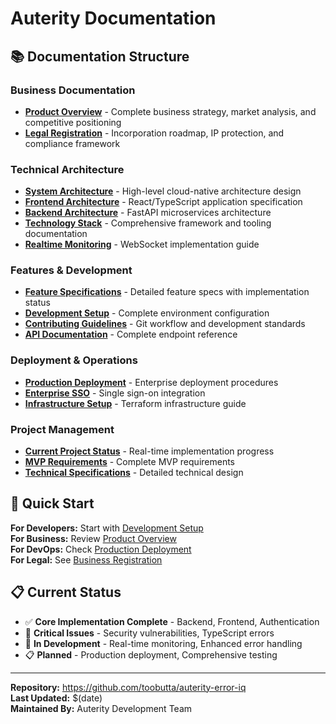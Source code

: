 # Auterity Documentation

## 📚 Documentation Structure

### Business Documentation
- **[Product Overview](business/product-overview.md)** - Complete business strategy, market analysis, and competitive positioning
- **[Legal Registration](legal/business-registration.md)** - Incorporation roadmap, IP protection, and compliance framework

### Technical Architecture
- **[System Architecture](architecture/system-architecture.md)** - High-level cloud-native architecture design
- **[Frontend Architecture](architecture/frontend-architecture.md)** - React/TypeScript application specification
- **[Backend Architecture](architecture/backend-architecture.md)** - FastAPI microservices architecture
- **[Technology Stack](architecture/technology-stack.md)** - Comprehensive framework and tooling documentation
- **[Realtime Monitoring](architecture/REALTIME_MONITORING_IMPLEMENTATION.md)** - WebSocket implementation guide

### Features & Development
- **[Feature Specifications](features/feature-specifications.md)** - Detailed feature specs with implementation status
- **[Development Setup](development/setup.md)** - Complete environment configuration
- **[Contributing Guidelines](development/contributing.md)** - Git workflow and development standards
- **[API Documentation](api/api-overview.md)** - Complete endpoint reference

### Deployment & Operations
- **[Production Deployment](deployment/production-deployment.md)** - Enterprise deployment procedures
- **[Enterprise SSO](deployment/enterprise-sso.md)** - Single sign-on integration
- **[Infrastructure Setup](deployment/AutoMatrix-IaC-Starter-Terraform.md)** - Terraform infrastructure guide

### Project Management
- **[Current Project Status](specifications/current-status.md)** - Real-time implementation progress
- **[MVP Requirements](specifications/mvp-requirements.md)** - Complete MVP requirements
- **[Technical Specifications](specifications/technical-specs.md)** - Detailed technical design

## 🎯 Quick Start

**For Developers:** Start with [Development Setup](development/setup.md)  
**For Business:** Review [Product Overview](business/product-overview.md)  
**For DevOps:** Check [Production Deployment](deployment/production-deployment.md)  
**For Legal:** See [Business Registration](legal/business-registration.md)

## 📋 Current Status

- ✅ **Core Implementation Complete** - Backend, Frontend, Authentication
- 🔴 **Critical Issues** - Security vulnerabilities, TypeScript errors  
- 🚧 **In Development** - Real-time monitoring, Enhanced error handling
- 📋 **Planned** - Production deployment, Comprehensive testing

---

**Repository:** https://github.com/toobutta/auterity-error-iq  
**Last Updated:** $(date)  
**Maintained By:** Auterity Development Team